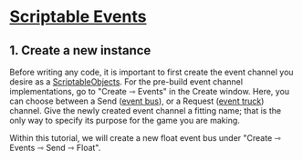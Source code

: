 ﻿# [Scriptable Events](../README.md)

## 1. Create a new instance

Before writing any code, it is important to first create the event channel you desire as a
[ScriptableObjects](https://docs.unity3d.com/ScriptReference/ScriptableObject.html). For the pre-build event channel
implementations, go to "Create ⇾ Events" in the Create window. Here, you can choose between a Send
([event bus](../API~/EventBus.md)), or a Request ([event truck](../API~/EventTruck.md)) channel. Give the newly
created event channel a fitting name; that is the only way to specify its purpose for the game you are making.

Within this tutorial, we will create a new float event bus under "Create ⇾ Events ⇾ Send ⇾ Float".
